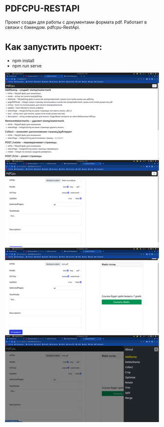 <h1>PDFCPU-RESTAPI</h1>
<span>Проект создан для работы с документами формата pdf. Работает в связки с бэкендом. pdfcpu-RestApi.</span>
<h1>Как запустить проект:</h1>
<ul>
    <li>npm install</li>
    <li>npm run serve</li>
</ul>
</h1>
<img src="./README-IMAGE/1.png"/>
<img src="./README-IMAGE/2.png"/>
<img src="./README-IMAGE/3.png"/>
<img src="./README-IMAGE/4.png"/>
